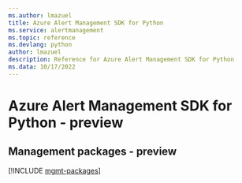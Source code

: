 ```yaml
---
ms.author: lmazuel
title: Azure Alert Management SDK for Python
ms.service: alertmanagement
ms.topic: reference
ms.devlang: python
author: lmazuel
description: Reference for Azure Alert Management SDK for Python
ms.data: 10/17/2022
---
```

# Azure Alert Management SDK for Python - preview

## Management packages - preview
[!INCLUDE [mgmt-packages](alert-management-mgmt-index.md)]